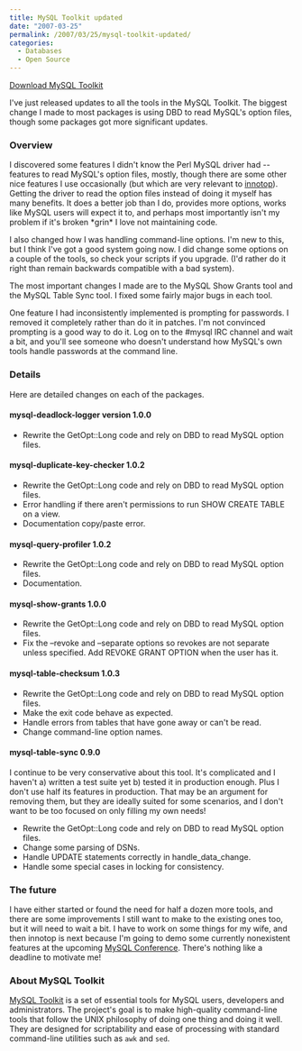 ```yaml
---
title: MySQL Toolkit updated
date: "2007-03-25"
permalink: /2007/03/25/mysql-toolkit-updated/
categories:
  - Databases
  - Open Source
---
```

<p class="download">
  <a href="http://code.google.com/p/maatkit">Download MySQL Toolkit</a>
</p>

I've just released updates to all the tools in the MySQL Toolkit. The biggest change I made to most packages is using DBD to read MySQL's option files, though some packages got more significant updates.

### Overview

I discovered some features I didn't know the Perl MySQL driver had -- features to read MySQL's option files, mostly, though there are some other nice features I use occasionally (but which are very relevant to [innotop][1]). Getting the driver to read the option files instead of doing it myself has many benefits. It does a better job than I do, provides more options, works like MySQL users will expect it to, and perhaps most importantly isn't my problem if it's broken \*grin\* I love not maintaining code.

I also changed how I was handling command-line options. I'm new to this, but I think I've got a good system going now. I did change some options on a couple of the tools, so check your scripts if you upgrade. (I'd rather do it right than remain backwards compatible with a bad system).

The most important changes I made are to the MySQL Show Grants tool and the MySQL Table Sync tool. I fixed some fairly major bugs in each tool.

One feature I had inconsistently implemented is prompting for passwords. I removed it completely rather than do it in patches. I'm not convinced prompting is a good way to do it. Log on to the #mysql IRC channel and wait a bit, and you'll see someone who doesn't understand how MySQL's own tools handle passwords at the command line.

### Details

Here are detailed changes on each of the packages.

#### mysql-deadlock-logger version 1.0.0 

*   Rewrite the GetOpt::Long code and rely on DBD to read MySQL option files.

#### mysql-duplicate-key-checker 1.0.2

*   Rewrite the GetOpt::Long code and rely on DBD to read MySQL option files. 
*   Error handling if there aren't permissions to run SHOW CREATE TABLE on a view.
*   Documentation copy/paste error.

#### mysql-query-profiler 1.0.2

*   Rewrite the GetOpt::Long code and rely on DBD to read MySQL option files.
*   Documentation.

#### mysql-show-grants 1.0.0

*   Rewrite the GetOpt::Long code and rely on DBD to read MySQL option files.
*   Fix the &#8211;revoke and &#8211;separate options so revokes are not separate unless specified. Add REVOKE GRANT OPTION when the user has it.

#### mysql-table-checksum 1.0.3

*   Rewrite the GetOpt::Long code and rely on DBD to read MySQL option files.
*   Make the exit code behave as expected.
*   Handle errors from tables that have gone away or can't be read.
*   Change command-line option names.

#### mysql-table-sync 0.9.0

I continue to be very conservative about this tool. It's complicated and I haven't a) written a test suite yet b) tested it in production enough. Plus I don't use half its features in production. That may be an argument for removing them, but they are ideally suited for some scenarios, and I don't want to be too focused on only filling my own needs!

*   Rewrite the GetOpt::Long code and rely on DBD to read MySQL option files.
*   Change some parsing of DSNs.
*   Handle UPDATE statements correctly in handle\_data\_change.
*   Handle some special cases in locking for consistency.

### The future

I have either started or found the need for half a dozen more tools, and there are some improvements I still want to make to the existing ones too, but it will need to wait a bit. I have to work on some things for my wife, and then innotop is next because I'm going to demo some currently nonexistent features at the upcoming [MySQL Conference][2]. There's nothing like a deadline to motivate me!

### About MySQL Toolkit

[MySQL Toolkit][3] is a set of essential tools for MySQL users, developers and administrators. The project's goal is to make high-quality command-line tools that follow the UNIX philosophy of doing one thing and doing it well. They are designed for scriptability and ease of processing with standard command-line utilities such as `awk` and `sed`.

 [1]: http://code.google.com/p/innotop
 [2]: http://www.mysqlconf.com
 [3]: http://code.google.com/p/maatkit
